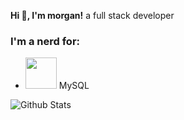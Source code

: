 **Hi 👋, I'm morgan!**
a full stack developer

### I'm a nerd for:
* <img height="50" src="https://raw.githubusercontent.com/bablubambal/All_logo_and_pictures/main/databases/mysql.svg"> MySQL

<img align="center" src="https://github-readme-stats.vercel.app/api?username=mvvrgan&show_icons=true&include_all_commits=true&theme=dark&count_private=true&include_all_commits=true" alt="Github Stats" />
